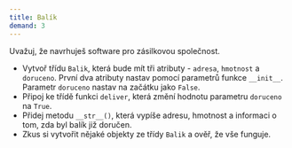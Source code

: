 ```yaml
---
title: Balík
demand: 3
---
```


Uvažuj, že navrhuješ software pro zásilkovou společnost. 

- Vytvoř třídu `Balik`, která bude mít tři atributy - `adresa`, `hmotnost` a `doruceno`. První dva atributy nastav pomocí parametrů funkce `__init__`. Parametr `doruceno` nastav na začátku jako `False`.
- Připoj ke třídě funkci `deliver`, která změní hodnotu parametru `doruceno` na `True`.
- Přidej metodu `__str__()`, která vypíše adresu, hmotnost a informaci o tom, zda byl balík již doručen.
- Zkus si vytvořit nějaké objekty ze třídy `Balik` a ověř, že vše funguje.
